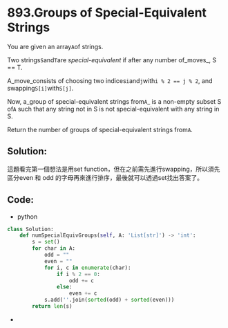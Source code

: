 # 893.Groups of Special-Equivalent Strings

You are given an array`A`of strings.

Two strings`S`and`T`are _special-equivalent_ if after any number of_moves_, S == T.

A_move_consists of choosing two indices`i`and`j`with`i % 2 == j % 2`, and swapping`S[i]`with`S[j]`.

Now, a_group of special-equivalent strings from`A`_ is a non-empty subset S of`A` such that any string not in S is not special-equivalent with any string in S.

Return the number of groups of special-equivalent strings from`A`.



## Solution:

這題看完第一個想法是用set function，但在之前需先進行swapping，所以須先區分even 和 odd 的字母再來進行排序，最後就可以透過set找出答案了。

## Code:

* python

```py
class Solution:
    def numSpecialEquivGroups(self, A: 'List[str]') -> 'int':
        s = set()
        for char in A:
            odd = ""
            even = ""
            for i, c in enumerate(char):
                if i % 2 == 0:
                    odd += c
                else:
                    even += c
            s.add(''.join(sorted(odd) + sorted(even)))
        return len(s)

```

* 



